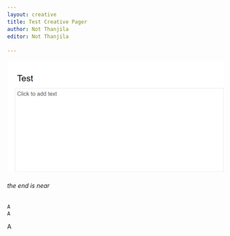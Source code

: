 ```yaml
---
layout: creative
title: Test Creative Pager
author: Not Thanjila
editor: Not Thanjila

---
```

![](/uploads/delete.PNG)

###### the end is near

	A
    A
   A